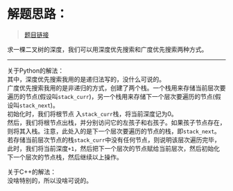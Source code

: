 # 解题思路：
>[题目链接](https://leetcode.com/problems/maximum-depth-of-binary-tree/description/)

求一棵二叉树的深度，我们可以用深度优先搜索和广度优先搜索两种方式。

---
关于Python的解法：  
其中，深度优先搜索我用的是递归法写的，没什么可说的。  
广度优先搜索我用的是非递归的方式，创建了两个栈。一个栈用来存储当前层次要遍历的节点(假设叫`stack_curr`)，另一个栈用来存储下一个层次要遍历的节点(假设叫`stack_next`)。  
初始化时，我们将根节点 入`stack_curr`栈，将当前深度记为0。  
然后，我们将根节点出栈，并分别访问它的左孩子和右孩子。如果孩子节点存在，则将其入栈。注意，此处入的是下一个层次要遍历的节点的栈，即`stack_next`。  
若存储当前层次节点的栈`stack_curr`中没有任何节点，则说明该层次遍历完毕，此时，我们将当前深度`+1`，然后把下一个层次的节点赋给当前层次，然后初始化下一个层次的节点栈，然后继续以上操作。

关于C++的解法：  
没啥特别的，所以没啥可说的。